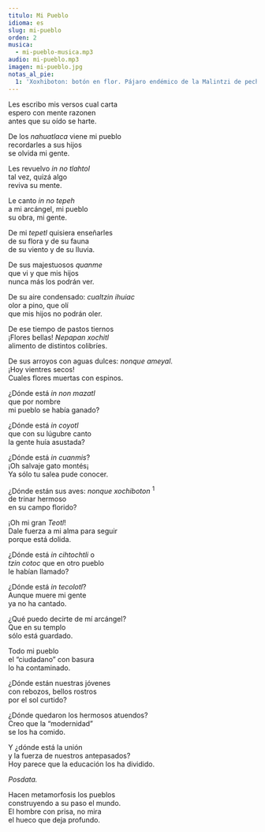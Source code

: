 ```yaml
---
titulo: Mi Pueblo
idioma: es
slug: mi-pueblo
orden: 2
musica: 
  - mi-pueblo-musica.mp3
audio: mi-pueblo.mp3
imagen: mi-pueblo.jpg
notas_al_pie:
  1: 'Xoxhiboton: botón en flor. Pájaro endémico de la Malintzi de pecho anaranjado que cuando se posa en la punta de los encinos, asemejan flores en botón, de ahí su nombre <i>xochiboton</i>.'
---
```


Les escribo mis versos cual carta<br>
espero con mente razonen<br>
antes que su oído se harte.<br>

De los _nahuatlaca_ viene mi pueblo<br>
recordarles a sus hijos<br>
se olvida mi gente.<br>

Les revuelvo _in no tlahtol_<br>
tal vez, quizá algo<br>
reviva su mente.<br>

Le canto _in no tepeh_<br>
a mi arcángel, mi pueblo<br>
su obra, mi gente.<br>

De mi _tepetl_ quisiera enseñarles <br>
de su flora y de su fauna<br>
de su viento y de su lluvia.<br>

De sus majestuosos _quanme_<br>
que vi y que mis hijos<br>
nunca más los podrán ver.<br>

De su aire condensado: _cualtzin ihuiac_<br>
olor a pino, que olí<br>
que mis hijos no podrán oler.<br>

De ese tiempo de pastos tiernos<br>
¡Flores bellas! _Nepapan xochitl_<br>
alimento de distintos colibríes. <br>

De sus arroyos con aguas dulces: _nonque ameyal_.<br>
¡Hoy vientres secos!<br>
Cuales flores muertas con espinos.<br>

¿Dónde está _in non mazatl_<br>
que por nombre<br>
mi pueblo se había ganado?<br>

¿Dónde está _in coyotl_<br>
que con su lúgubre canto<br>
la gente huía asustada?<br>

¿Dónde está _in cuanmis_?<br>
¡Oh salvaje gato montés¡<br>
Ya sólo tu salea pude conocer.<br>

¿Dónde están sus aves: _nonque xochiboton_ <sup>1</sup><br>
de trinar hermoso<br>
en su campo florido? <br>

¡Oh mi gran _Teotl_!<br>
Dale fuerza a mi alma para seguir<br>
porque está dolida.<br>

¿Dónde está _in cihtochtli_ o<br>
_tzin cotoc_ que en otro pueblo<br>
le habían llamado?<br>

¿Dónde está _in tecolotl_?<br>
Aunque muere mi gente<br>
ya no ha cantado.<br>

¿Qué puedo decirte de mí arcángel?<br>
Que en su templo<br>
sólo está guardado.<br>

Todo mi pueblo <br>
el “ciudadano” con basura<br>
lo ha contaminado.<br>

¿Dónde están nuestras jóvenes<br>
con rebozos, bellos rostros<br>
por el sol curtido? <br>

¿Dónde quedaron los hermosos atuendos?<br>
Creo que la “modernidad”<br>
se los ha comido.<br>

Y ¿dónde está la unión<br>
y la fuerza de nuestros antepasados?<br>
Hoy parece que la educación los ha dividido.<br>

_Posdata._

Hacen metamorfosis los pueblos<br>
construyendo a su paso el mundo.<br>
El hombre con prisa, no mira<br>
el hueco que deja profundo.<br>

